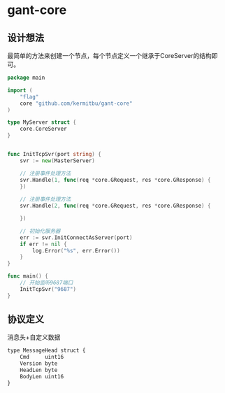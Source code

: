 # gant-core

## 设计想法
最简单的方法来创建一个节点，每个节点定义一个继承于CoreServer的结构即可。
```go
package main

import (
	"flag"
	core "github.com/kermitbu/gant-core"
)

type MyServer struct {
	core.CoreServer
}


func InitTcpSvr(port string) {
	svr := new(MasterServer)

	// 注册事件处理方法
	svr.Handle(1, func(req *core.GRequest, res *core.GResponse) {
	})
	
	// 注册事件处理方法
	svr.Handle(2, func(req *core.GRequest, res *core.GResponse) {

	})

	// 初始化服务器
	err := svr.InitConnectAsServer(port)
	if err != nil {
		log.Error("%s", err.Error())
	}
}

func main() {
	// 开始监听9687端口
	InitTcpSvr("9687")
}

```


## 协议定义
消息头+自定义数据
```proto
type MessageHead struct {
	Cmd     uint16
	Version byte
	HeadLen byte
	BodyLen uint16
}
```

